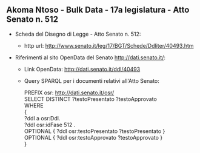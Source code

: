 ## Akoma Ntoso - Bulk Data - 17a legislatura - Atto Senato n. 512 ##

* Scheda del Disegno di Legge - Atto Senato n. 512:
	* http url: http://www.senato.it/leg/17/BGT/Schede/Ddliter/40493.htm

* Riferimenti al sito OpenData del Senato http://dati.senato.it/:
	* Link OpenData: http://dati.senato.it/ddl/40493
	* Query SPARQL per i documenti relativi all'Atto Senato:

        PREFIX osr: <http://dati.senato.it/osr/>  
		SELECT DISTINCT ?testoPresentato ?testoApprovato  
		WHERE  
		{  
		    ?ddl a osr:Ddl.  
		    ?ddl osr:idFase 512 .  
		    OPTIONAL { ?ddl osr:testoPresentato ?testoPresentato }  
		    OPTIONAL { ?ddl osr:testoApprovato ?testoApprovato }  
		}
		